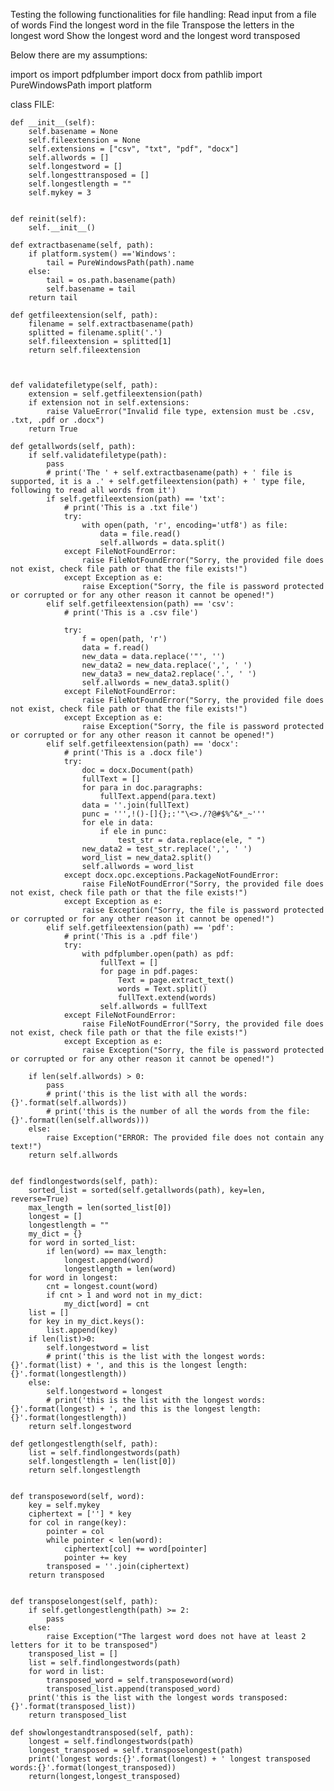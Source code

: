 Testing the following functionalities for file handling:
Read input from a file of words
Find the longest word in the file
Transpose the letters in the longest word
Show the longest word and the longest word transposed 

Below there are my assumptions:



import os
import pdfplumber
import docx
from pathlib import PureWindowsPath
import platform


class FILE:

    def __init__(self):
        self.basename = None
        self.fileextension = None
        self.extensions = ["csv", "txt", "pdf", "docx"]
        self.allwords = []
        self.longestword = []
        self.longesttransposed = []
        self.longestlength = ""
        self.mykey = 3


    def reinit(self):
        self.__init__()

    def extractbasename(self, path):
        if platform.system() =='Windows':
            tail = PureWindowsPath(path).name
        else:
            tail = os.path.basename(path)
            self.basename = tail
        return tail

    def getfileextension(self, path):
        filename = self.extractbasename(path)
        splitted = filename.split('.')
        self.fileextension = splitted[1]
        return self.fileextension



    def validatefiletype(self, path):
        extension = self.getfileextension(path)
        if extension not in self.extensions:
            raise ValueError("Invalid file type, extension must be .csv, .txt, .pdf or .docx")
        return True

    def getallwords(self, path):
        if self.validatefiletype(path):
            pass
            # print('The ' + self.extractbasename(path) + ' file is supported, it is a .' + self.getfileextension(path) + ' type file, following to read all words from it')
            if self.getfileextension(path) == 'txt':
                # print('This is a .txt file')
                try:
                    with open(path, 'r', encoding='utf8') as file:
                        data = file.read()
                        self.allwords = data.split()
                except FileNotFoundError:
                    raise FileNotFoundError("Sorry, the provided file does not exist, check file path or that the file exists!")
                except Exception as e:
                    raise Exception("Sorry, the file is password protected or corrupted or for any other reason it cannot be opened!")
            elif self.getfileextension(path) == 'csv':
                # print('This is a .csv file')

                try:
                    f = open(path, 'r')
                    data = f.read()
                    new_data = data.replace('"', '')
                    new_data2 = new_data.replace(',', ' ')
                    new_data3 = new_data2.replace('.', ' ')
                    self.allwords = new_data3.split()
                except FileNotFoundError:
                    raise FileNotFoundError("Sorry, the provided file does not exist, check file path or that the file exists!")
                except Exception as e:
                    raise Exception("Sorry, the file is password protected or corrupted or for any other reason it cannot be opened!")
            elif self.getfileextension(path) == 'docx':
                # print('This is a .docx file')
                try:
                    doc = docx.Document(path)
                    fullText = []
                    for para in doc.paragraphs:
                        fullText.append(para.text)
                    data = ''.join(fullText)
                    punc = ''',!()-[]{};:'"\<>./?@#$%^&*_~'''
                    for ele in data:
                        if ele in punc:
                            test_str = data.replace(ele, " ")
                    new_data2 = test_str.replace(',', ' ')
                    word_list = new_data2.split()
                    self.allwords = word_list
                except docx.opc.exceptions.PackageNotFoundError:
                    raise FileNotFoundError("Sorry, the provided file does not exist, check file path or that the file exists!")
                except Exception as e:
                    raise Exception("Sorry, the file is password protected or corrupted or for any other reason it cannot be opened!")
            elif self.getfileextension(path) == 'pdf':
                # print('This is a .pdf file')
                try:
                    with pdfplumber.open(path) as pdf:
                        fullText = []
                        for page in pdf.pages:
                            Text = page.extract_text()
                            words = Text.split()
                            fullText.extend(words)
                        self.allwords = fullText
                except FileNotFoundError:
                    raise FileNotFoundError("Sorry, the provided file does not exist, check file path or that the file exists!")
                except Exception as e:
                    raise Exception("Sorry, the file is password protected or corrupted or for any other reason it cannot be opened!")

        if len(self.allwords) > 0:
            pass
            # print('this is the list with all the words: {}'.format(self.allwords))
            # print('this is the number of all the words from the file: {}'.format(len(self.allwords)))
        else:
            raise Exception("ERROR: The provided file does not contain any text!")
        return self.allwords


    def findlongestwords(self, path):
        sorted_list = sorted(self.getallwords(path), key=len, reverse=True)
        max_length = len(sorted_list[0])
        longest = []
        longestlength = ""
        my_dict = {}
        for word in sorted_list:
            if len(word) == max_length:
                longest.append(word)
                longestlength = len(word)
        for word in longest:
            cnt = longest.count(word)
            if cnt > 1 and word not in my_dict:
                my_dict[word] = cnt
        list = []
        for key in my_dict.keys():
            list.append(key)
        if len(list)>0:
            self.longestword = list
            # print('this is the list with the longest words: {}'.format(list) + ', and this is the longest length: {}'.format(longestlength))
        else:
            self.longestword = longest
            # print('this is the list with the longest words: {}'.format(longest) + ', and this is the longest length: {}'.format(longestlength))
        return self.longestword

    def getlongestlength(self, path):
        list = self.findlongestwords(path)
        self.longestlength = len(list[0])
        return self.longestlength


    def transposeword(self, word):
        key = self.mykey
        ciphertext = [''] * key
        for col in range(key):
            pointer = col
            while pointer < len(word):
                ciphertext[col] += word[pointer]
                pointer += key
            transposed = ''.join(ciphertext)
        return transposed


    def transposelongest(self, path):
        if self.getlongestlength(path) >= 2:
            pass
        else:
            raise Exception("The largest word does not have at least 2 letters for it to be transposed")
        transposed_list = []
        list = self.findlongestwords(path)
        for word in list:
            transposed_word = self.transposeword(word)
            transposed_list.append(transposed_word)
        print('this is the list with the longest words transposed: {}'.format(transposed_list))
        return transposed_list

    def showlongestandtransposed(self, path):
        longest = self.findlongestwords(path)
        longest_transposed = self.transposelongest(path)
        print('longest words:{}'.format(longest) + ' longest transposed words:{}'.format(longest_transposed))
        return(longest,longest_transposed)












